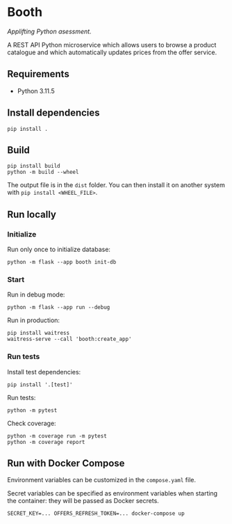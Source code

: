 # Booth

_Applifting Python asessment._

A REST API Python microservice which allows users to browse a product catalogue and which automatically updates prices from the offer service.

## Requirements

- Python 3.11.5

## Install dependencies

```
pip install .
```

## Build

```
pip install build
python -m build --wheel
```

The output file is in the `dist` folder. You can then install it on another system with `pip install <WHEEL_FILE>`.

## Run locally

### Initialize

Run only once to initialize database:

```
python -m flask --app booth init-db
```

### Start

Run in debug mode:

```
python -m flask --app run --debug
```

Run in production:

```
pip install waitress
waitress-serve --call 'booth:create_app'
```

### Run tests

Install test dependencies:

```
pip install '.[test]'
```

Run tests:

```
python -m pytest
```

Check coverage:

```
python -m coverage run -m pytest
python -m coverage report
```

## Run with Docker Compose

Environment variables can be customized in the `compose.yaml` file.

Secret variables can be specified as environment variables when starting the container: they will be passed as Docker secrets.

```
SECRET_KEY=... OFFERS_REFRESH_TOKEN=... docker-compose up
```
